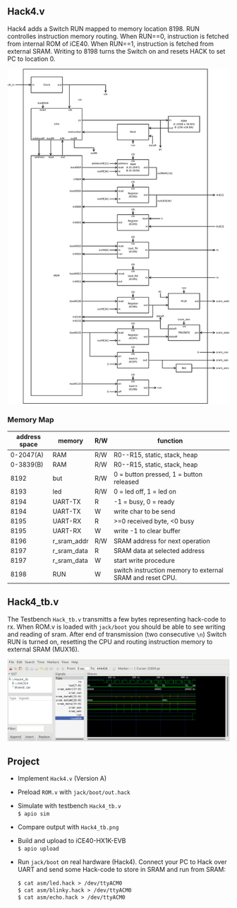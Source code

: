 
## Hack4.v
Hack4 adds a Switch RUN mapped to memory location 8198. RUN controlles instruction memory routing. When RUN==0, instruction is fetched from internal ROM of iCE40. When RUN==1, instruction is fetched from external SRAM. Writing to 8198 turns the Switch on and resets HACK to set PC to location 0.

![](Hack4.png)

### Memory Map

 |address space| memory|R/W|function|
 |-|-|-|-|
 |0-2047(A)  | RAM|R/W|R0--R15, static, stack, heap|
 |0-3839(B)  | RAM|R/W|R0--R15, static, stack, heap|
 | 8192    | but|R/W|0 = button pressed, 1 = button released|
 | 8193    | led|R/W|0 = led off, 1 = led on|
 | 8194    | UART-TX|R|-1 = busy, 0 = ready|
 | 8194    | UART-TX|W|write char to be send|
 | 8195    | UART-RX|R|>=0 received byte, <0 busy|
 | 8195    | UART-RX|W|write -1 to clear buffer|
 |8196|r_sram_addr|R/W|SRAM address for next operation|
 |8197|r_sram_data|R|SRAM data at selected address|
 |8197|r_sram_data|W|start write procedure|
 |8198|RUN|W|switch instruction memory to external SRAM and reset CPU.|


## Hack4_tb.v
The Testbench `Hack_tb.v` transmitts a few bytes representing hack-code to rx. When ROM.v is loaded with `jack/boot` you should be able to see writing and reading of sram. After end of transmission (two consecutive `\n`) Switch RUN is turned on, resetting the CPU and routing instruction memory to external SRAM (MUX16).

![](Hack4_tb.png)

## Project

* Implement `Hack4.v` (Version A)
* Preload `ROM.v` with `jack/boot/out.hack`
* Simulate with testbench `Hack4_tb.v`  
`$ apio sim`
* Compare output with `Hack4_tb.png`
* Build and upload to iCE40-HX1K-EVB  
 `$ apio upload`
* Run `jack/boot` on real hardware (Hack4). Connect your PC to Hack over UART and send some Hack-code to store in SRAM and run from SRAM:
  
  ```
  $ cat asm/led.hack > /dev/ttyACM0
  $ cat asm/blinky.hack > /dev/ttyACM0
  $ cat asm/echo.hack > /dev/ttyACM0
  ```
  